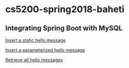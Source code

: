 # cs5200-spring2018-baheti

## Integrating Spring Boot with MySQL

[Insert a static hello message](http://cs5200-spring2018-baheti.us-east-2.elasticbeanstalk.com/api/hello/insert)

[Insert a parameterized hello message](http://cs5200-spring2018-baheti.us-east-2.elasticbeanstalk.com/api/hello/insert/dbms_is_fun)

[Retrieve all hello messages](http://cs5200-spring2018-baheti.us-east-2.elasticbeanstalk.com/api/hello/select/all)
